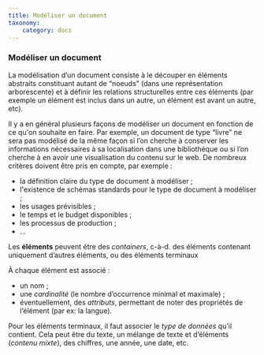 ```yaml
---
title: Modéliser un document
taxonomy:
    category: docs
---
```


### Modéliser un document

La modélisation d&#8217;un document consiste à le découper en éléments abstraits constituant autant de &#8220;noeuds&#8221; (dans une représentation arborescente) et à définir les relations structurelles entre ces éléments (par exemple un élément est inclus dans un autre, un élément est avant un autre, etc).

Il y a en général plusieurs façons de modéliser un document en fonction de ce qu'on souhaite en faire. Par exemple, un document de type &#8220;livre&#8221; ne sera pas modélisé de la même façon si l&#8217;on cherche à conserver les informations nécessaires à sa localisation dans une bibliothèque ou si l&#8217;on cherche à en avoir une visualisation du contenu sur le web. De nombreux critères doivent être pris en compte, par exemple :


* la définition claire du type de document à modéliser ;
* l'existence de schémas standards pour le type de document à modéliser ;
* les usages prévisibles ;
* le temps et le budget disponibles ;
* les processus de production ;
* ...

Les __éléments__ peuvent être des _containers_, c-à-d. des éléments contenant uniquement d&#8217;autres éléments, ou des éléments terminaux

À chaque élément est associé :

* un nom ;
* une _cardinalité_ (le nombre d&#8217;occurrence minimal et maximale) ;
* éventuellement, des _attributs_, permettant de noter des propriétés de l&#8216;élément (par ex: la langue).

Pour les éléments terminaux, il faut associer le _type de données_ qu&#8217;il contient. Cela peut être du texte, un mélange de texte et d&#8216;éléments (_contenu mixte_), des chiffres, une année, une date, etc.
